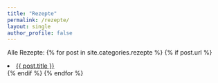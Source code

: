 ```yaml
---
title: "Rezepte"
permalink: /rezepte/
layout: single
author_profile: false
---
```


Alle Rezepte:
{% for post in site.categories.rezepte %}
    {% if post.url %}
        <li><a href="{{ post.url }}">{{ post.title }}</a></li>
    {% endif %}
  {% endfor %}
